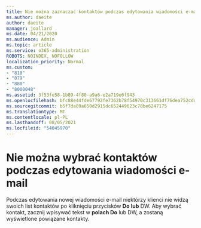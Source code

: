 ```yaml
---
title: Nie można zaznaczać kontaktów podczas edytowania wiadomości e-mail w Outlook.com
ms.author: daeite
author: daeite
manager: joallard
ms.date: 04/21/2020
ms.audience: Admin
ms.topic: article
ms.service: o365-administration
ROBOTS: NOINDEX, NOFOLLOW
localization_priority: Normal
ms.custom:
- "818"
- "879"
- "880"
- "8000048"
ms.assetid: 3f53fe58-1b89-4f80-a9a6-e2a719e6f943
ms.openlocfilehash: bfc88e44fde67792fe7362b78f54970c313661df76dea752cdd85fd03802d290
ms.sourcegitcommit: b5f7da89a650d2915dc652449623c78be6247175
ms.translationtype: MT
ms.contentlocale: pl-PL
ms.lasthandoff: 08/05/2021
ms.locfileid: "54045970"
---
```

# <a name="cant-select-contacts-when-composing-email"></a>Nie można wybrać kontaktów podczas edytowania wiadomości e-mail

Podczas edytowania nowej wiadomości e-mail niektórzy klienci nie widzą swoich list kontaktów po kliknięciu przycisków **Do** **lub** DW. Aby wybrać kontakt, zacznij wpisywać  tekst w **polach Do** lub DW, a zostaną wyświetlone powiązane kontakty.
